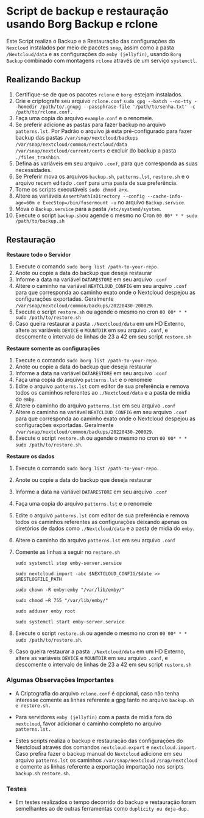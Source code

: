 # **Script de backup e restauração usando Borg Backup e rclone**

Este Script realiza o Backup e a Restauração das configurações do `Nexcloud` instalados por meio de pacotes `snap`, assim como a pasta `/Nextcloud/data` e as configurações do `emby (jellyfin)`, usando `Borg Backup` combinado com montagens `rclone` através de um serviço `systemctl`.

## **Realizando Backup**

 1. Certifique-se de que os pacotes `rclone` e  `borg `estejam instalados. 
 2. Crie e criptografe seu arquivo `rclone.conf` `sudo gpg --batch --no-tty --homedir /path/to/.gnupg --passphrase-file '/path/to/senha.txt' -c /path/to/rclone.conf.`
 3. Faça uma copia do arquivo `example.conf` e o renomeie.
 4. Se preferir adicione as pastas para fazer backup no arquivo `patterns.lst`. Por Padrão o arquivo já esta pré-configurado para fazer backup das pastas `/var/snap/nextcloud/backups` `/var/snap/nextcloud/common/nextcloud/data` `/var/snap/nextcloud/current/certs` e excluir do backup a pasta `./files_trashbin`.
 5. Defina as variáveis em seu arquivo `.conf`, para que corresponda as suas necessidades.
 6. Se Preferir mova os arquivos `backup.sh`, `patterns.lst`, `restore.sh` e o arquivo recem editado `.conf` para uma pasta de sua preferência.
 7. Torne os scripts executáveis `sudo chmod a+x`.
 8. Altere as variáveis `AssertPathIsDirectory --config --cache-info-age=60m e ExecStop=/bin/fusermount -u` no arquivo `Backup.service`.
 9. Mova o `Backup.service` para a pasta `/etc/systemd/system`.
 10. Execute o script `backup.sh`ou agende o mesmo no Cron `00 00* * * sudo /path/to/backup.sh` 

## **Restauração**

**Restaure todo o Servidor**

1. Execute o comando `sudo borg list /path-to-your-repo.`
2. Anote ou copie a data do backup que deseja restaurar 
3. Informe a data na variável `DATARESTORE` em seu arquivo `.conf`
4. Altere o caminho na variável `NEXTCLOUD_CONFIG` em seu arquivo `.conf` para que corresponda ao caminho exato onde o Nextcloud despejou as configurações exportadas. Geralmente `/var/snap/nextcloud/common/backups/20220430-200029`.
5. Execute o script `restore.sh` ou agende o mesmo no cron `00 00* * * sudo /path/to/restore.sh`
6. Caso queira restaurar a pasta `./Nextcloud/data` em um HD Externo, altere as variáveis `DEVICE` e `MOUNTDIR` em seu arquivo `.conf`, e descomente o intervalo de linhas de 23 a 42 em seu script `restore.sh` 

**Restaure somente as configurações**

1. Execute o comando `sudo borg list /path-to-your-repo.`
2. Anote ou copie a data do backup que deseja restaurar 
3. Informe a data na variável `DATARESTORE` em seu arquivo `.conf`
4. Faça uma copia do arquivo `patterns.lst` e o renomeie
5. Edite o arquivo `patterns.lst` com editor de sua preferência e remova todos os caminhos referentes ao `./Nextcloud/data` e a pasta de midia do `emby`.
6. Altere o caminho do arquivo `patterns.lst` em seu arquivo `.conf`
7. Altere o caminho na variável `NEXTCLOUD_CONFIG` em seu arquivo `.conf` para que corresponda ao caminho exato onde o Nextcloud despejou as configurações exportadas. Geralmente `/var/snap/nextcloud/common/backups/20220430-200029`.
8. Execute o script `restore.sh` ou agende o mesmo no cron `00 00* * * sudo /path/to/restore.sh`.

**Restaure os dados**

1. Execute o comando `sudo borg list /path-to-your-repo.`
2. Anote ou copie a data do backup que deseja restaurar 
3. Informe a data na variável `DATARESTORE` em seu arquivo `.conf`
4. Faça uma copia do arquivo `patterns.lst` e o renomeie
5. Edite o arquivo `patterns.lst` com editor de sua preferência e remova todos os caminhos referentes as configurações deixando apenas os diretórios de dados como `./Nextcloud/data` e a pasta de midia do `emby`.
6. Altere o caminho do arquivo `patterns.lst` em seu arquivo `.conf`
7. Comente as linhas a seguir no `restore.sh` 

   `sudo systemctl stop emby-server.service `
   
   `sudo nextcloud.import -abc $NEXTCLOUD_CONFIG/$date >> $RESTLOGFILE_PATH `
   
   `sudo chown -R emby:emby "/var/lib/emby/" `
   
   `sudo chmod –R 755 "/var/lib/emby/" `
   
   `sudo adduser emby root `
   
   `sudo systemctl start emby-server.service `
 
8. Execute o script `restore.sh` ou agende o mesmo no cron `00 00* * * sudo /path/to/restore.sh`.
9.  Caso queira restaurar a pasta `./Nextcloud/data` em um HD Externo, altere as variáveis `DEVICE` e `MOUNTDIR` em seu arquivo `.conf`, e descomente o intervalo de linhas de 23 a 42 em seu script `restore.sh` 

### Algumas Observações Importantes 

   - A Criptografia do arquivo `rclone.conf` é opcional, caso não tenha interesse comente as linhas referente a gpg tanto no arquivo `backup.sh e restore.sh.`
   
   - Para servidores `emby (jellyfin)` com a pasta de midia fora do `nextcloud`, favor adicionar o caminho completo no arquivo `patterns.lst.` 

   - Estes scripts realiza o backup e restauração das configurações do Nextcloud através dos comandos `nextcloud.export` e `nextcloud.import`. Caso prefira fazer o backup manual do `Nextcloud` adicione em seu arquivo `patterns.lst` os caminhos `/var/snap/nextcloud` `/snap/nextcloud` e comente as linhas referente a exportação importação nos scripts `backup.sh` `restore.sh`.

### Testes

 - Em testes realizados o tempo decorrido do backup e restauração foram semelhantes ao de outras ferramentas como `duplicity ou deja-dup.`
